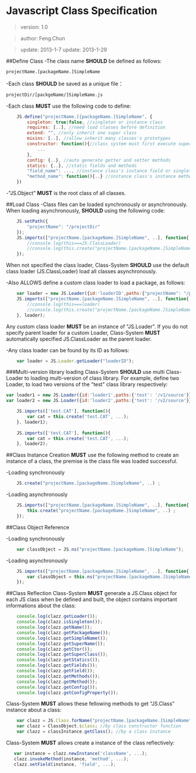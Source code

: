 # Javascript Class Specification 
>version: 1.0

>author: Feng.Chun

>update: 2013-1-7
>update: 2013-1-29

##Define Class
-The class name **SHOULD** be defined as follows: 
```html
projectName.[packageName.]SimpleName
```

-Each class **SHOULD** be saved as a unique file：
```html
projectDir/[packgeName/]SimpleName.js
```

-Each class **MUST** use the following code to define:

```javascript
    JS.define("projectName.[{packageName.]SimpleName", {
        singleton: true|false, //singleton or instance class
    	requires: [..], //need load classes before definition
	    extend: "", //only inherit one super class
	    mixins: [..], //allow inherit many classes's prototypes 
	    constructor: function(){//class system must first execute super class constructor
	  		...
	    },
	    config: {..}, //auto generate getter and setter methods
	    statics: {..}, //static fields and methods
	    "field_name": ..., //instance class's instance field or singleton class's static field
	    "method_name": function(){..} //instance class's instance method or singleton class's static method
    })
```

-"JS.Object" **MUST** is the root class of all classes.

  
##Load Class
-Class files can be loaded synchronously or asynchronously.
When loading asynchronously, **SHOULD** using the following code:

```javascript
    JS.setPath({
   		"projectName": "/projectDir"
    });
    JS.imports(["projectName.[packageName.]SimpleName", ..], function{
        //console.log(this===JS.ClassLoader)
        //console.log(this.create("projectName.[packageName.]SimpleName", ..))
    });
```

When not specified the class loader,  Class-System **SHOULD** use the default class loader (JS.ClassLoader) load all classes asynchronously. 

-Also ALLOWS define a custom class loader to load a package, as follows:
   
```javascript
    var loader = new JS.Loader({id:'loaderID',paths:{"projectName": "/projectDir"}});
	JS.imports(["projectName.[packageName.]SimpleName", ..], function{
    	//console.log(this===loader)
        //console.log(this.create("projectName.[packageName.]SimpleName", ..))
    }, loader);
```

Any custom class loader **MUST** be an instance of "JS.Loader". If you do not specify parent loader for a custom Loader, Class-System **MUST** automatically specified JS.ClassLoader as the parent loader. 

-Any class loader can be found by its ID as follows:
   
```javascript
	var loader = JS.Loader.getLoader("loaderID");
```

###Multi-version library loading
Class-System **SHOULD** use multi Class-Loader to loading  multi-version of class library.
For example, define two Loader, to load two versions of the "test" class library respectively:

```javascript
var loader1 = new JS.Loader({id:'loader1',paths:{'test': '/v1/source'}});
var loader2 = new JS.Loader({id:'loader2',paths:{'test': '/v2/source'}});

	JS.imports(['test.CAT'], function(){
		var cat = this.create('test.CAT', ...);		
	}, loader1);
	
	JS.imports(['test.CAT'], function(){
		var cat = this.create('test.CAT', ...);
	}, loader2);
```

##Class Instance Creation
**MUST** use the following method to create an instance of a class, the premise is the class file was loaded successful.

-Loading synchronously

```javascript
	JS.create("projectName.[packageName.]SimpleName", ..) ;
```

-Loading asynchronously

```javascript
	JS.imports(["projectName.[packageName.]SimpleName", ..], function{
    	this.create("projectName.[packageName.]SimpleName", ..) ;
    });
```

##Class Object Reference

-Loading synchronously

```javascript
	var classObject = JS.ns("projectName.[packageName.]SimpleName");
```
-Loading asynchronously

```javascript
	JS.imports(["projectName.[packageName.]SimpleName", ..], function{
    	var classObject = this.ns("projectName.[packageName.]SimpleName");
    });
```

##Class Reflection
Class-System **MUST** generate a JS.Class object for each JS class when be defined and built, the object contains important informations about the class:
```javascript
	console.log(clazz.getLoader());
	console.log(clazz.isSingleton());
	console.log(clazz.getName());
	console.log(clazz.getPackageName());
	console.log(clazz.getSimpleName());
	console.log(clazz.getSuperName());
	console.log(clazz.getCtor());
	console.log(clazz.getSuperClass());
	console.log(clazz.getStatics());
	console.log(clazz.getFields());
	console.log(clazz.getField());
	console.log(clazz.getMethods());
	console.log(clazz.getMethod());
	console.log(clazz.getConfig());
	console.log(clazz.getConfigProperty());
```

Class-System **MUST** allows these fellowing methods to get “JS.Class” instance about a class:
```javascript
    var clazz = JS.Class.forName("projectName.[packageName.]SimpleName"); //by class name
    var clazz = ClassObject.$class; //by class constructor function
    var clazz = classInstance.getClass(); //by a class instance
```

Class-System **MUST** allows create a instance of the class reflectively:
```javascript
   var instance = clazz.newInstance('className', ...);
   clazz.invokeMethod(instance, 'method', ...); 
   clazz.setField(instance, 'field', ...); 
```




